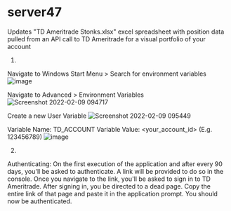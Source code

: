 # server47
Updates "TD Ameritrade Stonks.xlsx" excel spreadsheet with position data pulled from an API call to TD Ameritrade for a visual portfolio of your account

1.
Navigate to Windows Start Menu > Search for environment variables
![image](https://user-images.githubusercontent.com/60449948/153258085-347e2969-28af-49b5-be83-74e671656277.png)


Navigate to Advanced > Environment Variables
![Screenshot 2022-02-09 094717](https://user-images.githubusercontent.com/60449948/153260484-8c516418-f881-406e-a02d-87226475491b.png)



Create a new User Variable
![Screenshot 2022-02-09 095449](https://user-images.githubusercontent.com/60449948/153261239-4de7f63e-75ed-488f-a371-7e393c6d80e0.png)



Variable Name: TD_ACCOUNT 
Variable Value: <your_account_id> (E.g. 123456789)
![image](https://user-images.githubusercontent.com/60449948/153259075-15873f65-b243-4c63-bb1d-866456fb5eb2.png)


2.
Authenticating:
On the first execution of the application and after every 90 days, you'll be asked to authenticate. A link will be provided to do so in the console.
Once you navigate to the link, you'll be asked to sign in to TD Ameritrade.
After signing in, you be directed to a dead page. Copy the entire link of that page and paste it in the application prompt.
You should now be authenticated.
